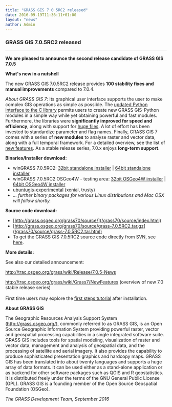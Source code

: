 ```yaml
---
title: "GRASS GIS 7 0 5RC2 released"
date: 2016-09-19T11:36:11+01:00
layout: "news"
author: Admin
---
```


### GRASS GIS 7.0.5RC2 released

------------------------------------------------------------------------

**We are pleased to announce the **second release candidate** of **GRASS
GIS 7.0.5****

**What's new in a nutshell**

The new GRASS GIS 7.0.5RC2 release provides **100 stability fixes and
manual improvements** compared to 7.0.4.

*About GRASS GIS 7*: Its graphical user interface supports the user to
make complex GIS operations as simple as possible. The [updated Python
interface to the C
library](/grass70/manuals/libpython/index.html) permits users
to create new GRASS GIS-Python modules in a simple way while yet
obtaining powerful and fast modules. Furthermore, the libraries were
**significantly improved for speed and efficiency**, along with support
for [huge
files](http://grasswiki.osgeo.org/wiki/Category:Massive_data_analysis).
A lot of effort has been invested to standardize parameter and flag
names. Finally, GRASS GIS 7 comes with a series of **new modules** to
analyse raster and vector data, along with a full temporal framework.
For a detailed overview, see the list of [new
features](http://trac.osgeo.org/grass/wiki/Grass7/NewFeatures). As a
stable release series, 7.0.x enjoys **long-term support**.

**Binaries/Installer download:**

-   winGRASS 7.0.5RC2: [32bit standalone
    installer](/grass70/binary/mswindows/native/x86/WinGRASS-7.0.5RC2-1-Setup-x86.html)
    \| [64bit standalone
    installer](/grass70/binary/mswindows/native/x86_64/WinGRASS-7.0.5RC2-1-Setup-x86_64.html)
-   winGRASS 7.0.5RC2 OSGeo4W - testing area: [32bit OSGeo4W
    installer](http://download.osgeo.org/osgeo4w/osgeo4w-setup-x86.exe)
    \| [64bit OSGeo4W
    installer](http://download.osgeo.org/osgeo4w/osgeo4w-setup-x86_64.exe)
-   [ubuntugis-experimental](https://launchpad.net/~ubuntugis/+archive/ubuntu/ubuntugis-experimental)
    (xenial, trusty)
-   *\... further binary packages for various Linux distributions and
    Mac OSX will follow shortly.*

**Source code download:**

-   [http://grass.osgeo.org/grass70/source/](/grass70/source/index.html)
-   [http://grass.osgeo.org/grass70/source/grass-7.0.5RC2.tar.gz](/grass70/source/grass-7.0.5RC2.tar.html)
-   To get the GRASS GIS 7.0.5RC2 source code directly from SVN, see
    [here](http://trac.osgeo.org/grass/wiki/Release/7.0.5-News#SVNSourceCode).

**More details:**

See also our detailed announcement:


<http://trac.osgeo.org/grass/wiki/Release/7.0.5-News>



<http://trac.osgeo.org/grass/wiki/Grass7/NewFeatures> (overview of new
7.0 stable release series)\
\
First time users may explore the [first steps
tutorial](/documentation/first-time-users/index.html) after
installation.


**About GRASS GIS**

The Geographic Resources Analysis Support System
([http://grass.osgeo.org/)](/index.html), commonly referred
to as GRASS GIS, is an Open Source Geographic Information System
providing powerful raster, vector and geospatial processing capabilities
in a single integrated software suite. GRASS GIS includes tools for
spatial modeling, visualization of raster and vector data, management
and analysis of geospatial data, and the processing of satellite and
aerial imagery. It also provides the capability to produce sophisticated
presentation graphics and hardcopy maps. GRASS GIS has been translated
into about twenty languages and supports a huge array of data formats.
It can be used either as a stand-alone application or as backend for
other software packages such as QGIS and R geostatistics. It is
distributed freely under the terms of the GNU General Public License
(GPL). GRASS GIS is a founding member of the Open Source Geospatial
Foundation (OSGeo).

*The GRASS Development Team, September 2016*

